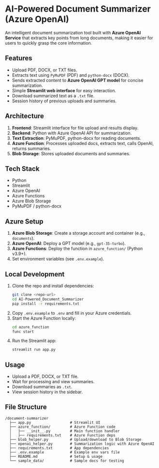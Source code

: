 # AI-Powered Document Summarizer (Azure OpenAI)

An intelligent document summarization tool built with **Azure OpenAI Service** that extracts key points from long documents, making it easier for users to quickly grasp the core information.

## Features
- Upload PDF, DOCX, or TXT files.
- Extracts text using `PyMuPDF` (PDF) and `python-docx` (DOCX).
- Sends extracted content to **Azure OpenAI GPT model** for concise summarization.
- Simple **Streamlit web interface** for easy interaction.
- Download summarized text as a `.txt` file.
- Session history of previous uploads and summaries.

## Architecture
1. **Frontend**: Streamlit interface for file upload and results display.
2. **Backend**: Python with Azure OpenAI API for summarization.
3. **Text Extraction**: PyMuPDF, python-docx for reading documents.
4. **Azure Function**: Processes uploaded docs, extracts text, calls OpenAI, returns summaries.
5. **Blob Storage**: Stores uploaded documents and summaries.

## Tech Stack
- Python
- Streamlit
- Azure OpenAI
- Azure Functions
- Azure Blob Storage
- PyMuPDF / python-docx

## Azure Setup
1. **Azure Blob Storage**: Create a storage account and container (e.g., `documents`).
2. **Azure OpenAI**: Deploy a GPT model (e.g., `gpt-35-turbo`).
3. **Azure Functions**: Deploy the function in `azure_function/` (Python v3.9+).
4. Set environment variables (see `.env.example`).

## Local Development
1. Clone the repo and install dependencies:
   ```bash
   git clone <repo-url>
   cd AI-Powered_Document_Summarizer
   pip install -r requirements.txt
   ```
2. Copy `.env.example` to `.env` and fill in your Azure credentials.
3. Start the Azure Function locally:
   ```bash
   cd azure_function
   func start
   ```
4. Run the Streamlit app:
   ```bash
   streamlit run app.py
   ```

## Usage
- Upload a PDF, DOCX, or TXT file.
- Wait for processing and view summaries.
- Download summaries as `.txt`.
- View session history in the sidebar.

## File Structure
```
/document-summarizer
  ├── app.py                  # Streamlit UI  
  ├── azure_function/         # Azure Function code  
  │   ├── __init__.py         # Main function handler  
  │   ├── requirements.txt    # Azure Function deps  
  ├── blob_helper.py          # Upload/download to Blob Storage  
  ├── openai_helper.py        # Summarization logic with Azure OpenAI  
  ├── requirements.txt        # App dependencies  
  ├── .env.example            # Example env vars file  
  ├── README.md               # Setup & usage  
  └── sample_data/            # Sample docs for testing  
```

